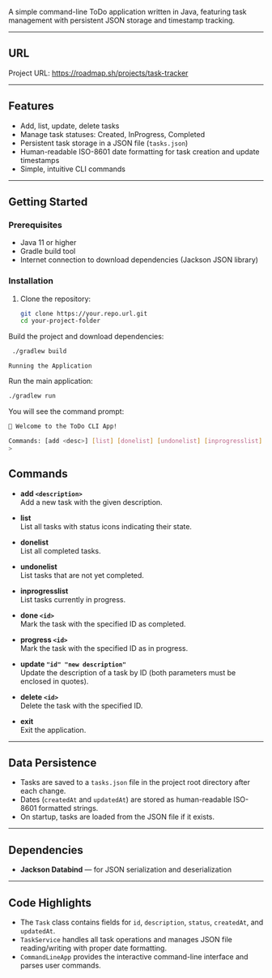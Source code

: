 A simple command-line ToDo application written in Java, featuring task management with persistent JSON storage and timestamp tracking.

---

## URL
Project URL: https://roadmap.sh/projects/task-tracker

---

## Features

- Add, list, update, delete tasks
- Manage task statuses: Created, InProgress, Completed
- Persistent task storage in a JSON file (`tasks.json`)
- Human-readable ISO-8601 date formatting for task creation and update timestamps
- Simple, intuitive CLI commands

---

## Getting Started

### Prerequisites

- Java 11 or higher
- Gradle build tool
- Internet connection to download dependencies (Jackson JSON library)

### Installation

1. Clone the repository:

   ```bash
   git clone https://your.repo.url.git
   cd your-project-folder
    ```
Build the project and download dependencies:
   ```bash
    ./gradlew build
  ```
    Running the Application
Run the main application:

   ```bash
  ./gradlew run
   ```
You will see the command prompt:
   ```bash
  📝 Welcome to the ToDo CLI App!
  
  Commands: [add <desc>] [list] [donelist] [undonelist] [inprogresslist] [done <id>] [progress <id>] [update "id" "new description"] [delete <id>] [exit]
  >
   ```
## Commands

- **add `<description>`**  
  Add a new task with the given description.

- **list**  
  List all tasks with status icons indicating their state.

- **donelist**  
  List all completed tasks.

- **undonelist**  
  List tasks that are not yet completed.

- **inprogresslist**  
  List tasks currently in progress.

- **done `<id>`**  
  Mark the task with the specified ID as completed.

- **progress `<id>`**  
  Mark the task with the specified ID as in progress.

- **update `"id" "new description"`**  
  Update the description of a task by ID (both parameters must be enclosed in quotes).

- **delete `<id>`**  
  Delete the task with the specified ID.

- **exit**  
  Exit the application.

---

## Data Persistence

- Tasks are saved to a `tasks.json` file in the project root directory after each change.
- Dates (`createdAt` and `updatedAt`) are stored as human-readable ISO-8601 formatted strings.
- On startup, tasks are loaded from the JSON file if it exists.

---

## Dependencies

- **Jackson Databind** — for JSON serialization and deserialization  
---

## Code Highlights

- The `Task` class contains fields for `id`, `description`, `status`, `createdAt`, and `updatedAt`.
- `TaskService` handles all task operations and manages JSON file reading/writing with proper date formatting.
- `CommandLineApp` provides the interactive command-line interface and parses user commands.

